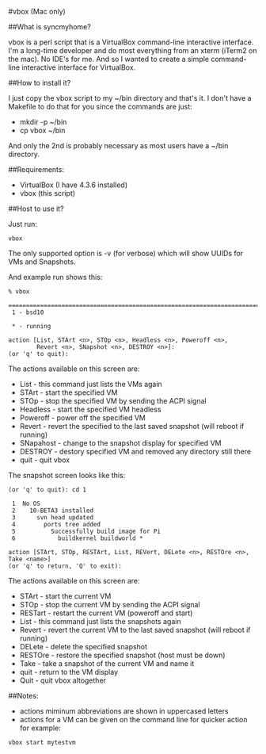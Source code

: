 #vbox (Mac only)

##What is syncmyhome?

vbox is a perl script that is a VirtualBox command-line interactive
interface. I'm a long-time developer and do most everything from an xterm
(iTerm2 on the mac). No IDE's for me. And so I wanted to create a simple
command-line interactive interface for VirtualBox.


##How to install it?

I just copy the vbox script to my ~/bin directory and that's it. I don't
have a Makefile to do that for you since the commands are just:

 + mkdir -p ~/bin
 + cp vbox ~/bin

And only the 2nd is probably necessary as most users have a ~/bin directory.


##Requirements:

 + VirtualBox (I have 4.3.6 installed)
 + vbox (this script)


##Host to use it?

Just run:
```
vbox
```

The only supported option is -v (for verbose) which will show UUIDs for VMs
and Snapshots.

And example run shows this:

```
% vbox

===============================================================================
 1 - bsd10

 * - running

action [List, STArt <n>, STOp <n>, Headless <n>, Poweroff <n>,
        Revert <n>, SNapshot <n>, DESTROY <n>]:
(or 'q' to quit):
```
The actions available on this screen are:

 + List          - this command just lists the VMs again
 + STArt <n>     - start the specified VM
 + STOp <n>      - stop the specified VM by sending the ACPI signal
 + Headless <n>  - start the specified VM headless
 + Poweroff <n>  - power off the specified VM
 + Revert <n>    - revert the specified to the last saved snapshot (will reboot if running)
 + SNapahost <n> - change to the snapshot display for specified VM
 + DESTROY <n>   - destory specified VM and removed any directory still there
 + quit          - quit vbox

The snapshot screen looks like this:

```
(or 'q' to quit): cd 1

 1  No OS
 2    10-BETA3 installed
 3      svn head updated
 4        ports tree added
 5          Successfully build image for Pi
 6            buildkernel buildworld *

action [STArt, STOp, RESTArt, List, REVert, DELete <n>, RESTOre <n>, Take <name>]
(or 'q' to return, 'Q' to exit):
```
The actions available on this screen are:

 + STArt       - start the current VM
 + STOp        - stop the current VM by sending the ACPI signal
 + RESTart     - restart the current VM (poweroff and start)
 + List        - this command just lists the snapshots again
 + Revert      - revert the current VM to the last saved snapshot (will reboot if running)
 + DELete <n>  - delete the specified snapshot
 + RESTOre <n> - restore the specified snapshot (host must be down)
 + Take <name> - take a snapshot of the current VM and name it <name>
 + quit        - return to the VM display
 + Quit        - quit vbox altogether


##Notes:
+ actions miminum abbreviations are shown in uppercased letters
+ actions for a VM can be given on the command line for quicker action for example:
```
vbox start mytestvm
```

